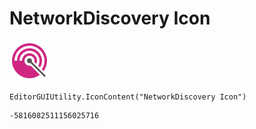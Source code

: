 # NetworkDiscovery Icon
![](/img/NetworkDiscovery%20Icon.png)

``` CSharp
EditorGUIUtility.IconContent("NetworkDiscovery Icon")
```
```
-5816082511156025716
```

